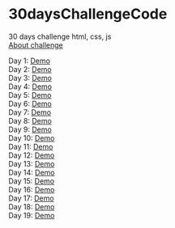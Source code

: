 # 30daysChallengeCode
30 days challenge html, css, js       
[About challenge](https://www.nodemy.vn/projects-html-css-js)

Day 1: [Demo](https://nguyenthuy1911.github.io/30daysChallengeCode/Day1-Product_card/index.html)    
Day 2: [Demo](https://nguyenthuy1911.github.io/30daysChallengeCode/Day2-Profile_card/index.html)    
Day 3: [Demo](https://nguyenthuy1911.github.io/30daysChallengeCode/Day3-Create_modal/index.html)    
Day 4: [Demo](https://nguyenthuy1911.github.io/30daysChallengeCode/Day4-Image_gallery/index.html)   
Day 5: [Demo](https://nguyenthuy1911.github.io/30daysChallengeCode/Day5-Search_box/index.html)               
Day 6: [Demo](https://nguyenthuy1911.github.io/30daysChallengeCode/Day6-Detect_pressed_key/index.html)     
Day 7: [Demo](https://nguyenthuy1911.github.io/30daysChallengeCode/Day7-Search_tags/index.html)   
Day 8: [Demo](https://nguyenthuy1911.github.io/30daysChallengeCode/Day8-Register_form_validator/index.html)  
Day 9: [Demo](https://nguyenthuy1911.github.io/30daysChallengeCode/Day9-Weather_app/index.html)           
Day 10: [Demo](https://nguyenthuy1911.github.io/30daysChallengeCode/Day10-Todo_list/index.html)                   
Day 11: [Demo](https://nguyenthuy1911.github.io/30daysChallengeCode/Day11-Toast_notification/index.html)  
Day 12: [Demo](https://nguyenthuy1911.github.io/30daysChallengeCode/Day12-Create_range_slider/index.html)  
Day 13: [Demo](https://nguyenthuy1911.github.io/30daysChallengeCode/Day13-Preview_image/index.html)         
Day 14: [Demo](https://nguyenthuy1911.github.io/30daysChallengeCode/Day14-Slideshow/index.html)        
Day 15: [Demo](https://nguyenthuy1911.github.io/30daysChallengeCode/Day15-Live_product_filter/index.html)       
Day 16: [Demo](https://nguyenthuy1911.github.io/30daysChallengeCode/Day16-Show_on_scroll/index.html)    
Day 17: [Demo](https://nguyenthuy1911.github.io/30daysChallengeCode/Day17-Counter_up/index.html)    
Day 18: [Demo](https://nguyenthuy1911.github.io/30daysChallengeCode/Day18-Drag_and_drop/index.html)     
Day 19: [Demo](https://nguyenthuy1911.github.io/30daysChallengeCode/Day19-Drawing_app/index.html)     